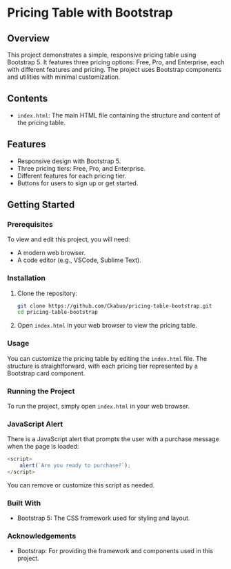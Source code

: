 # Pricing Table with Bootstrap

## Overview

This project demonstrates a simple, responsive pricing table using Bootstrap 5. It features three pricing options: Free, Pro, and Enterprise, each with different features and pricing. The project uses Bootstrap components and utilities with minimal customization.

## Contents

- `index.html`: The main HTML file containing the structure and content of the pricing table.

## Features

- Responsive design with Bootstrap 5.
- Three pricing tiers: Free, Pro, and Enterprise.
- Different features for each pricing tier.
- Buttons for users to sign up or get started.

## Getting Started

### Prerequisites

To view and edit this project, you will need:

- A modern web browser.
- A code editor (e.g., VSCode, Sublime Text).

### Installation

1. Clone the repository:
    ```sh
    git clone https://github.com/Ckabuo/pricing-table-bootstrap.git
    cd pricing-table-bootstrap
    ```

2. Open `index.html` in your web browser to view the pricing table.

### Usage

You can customize the pricing table by editing the `index.html` file. The structure is straightforward, with each pricing tier represented by a Bootstrap card component.

### Running the Project

To run the project, simply open `index.html` in your web browser. 

### JavaScript Alert

There is a JavaScript alert that prompts the user with a purchase message when the page is loaded:
```js
<script>
    alert(`Are you ready to purchase?`);
</script>
```
You can remove or customize this script as needed.

### Built With
- Bootstrap 5: The CSS framework used for styling and layout.

### Acknowledgements
- Bootstrap: For providing the framework and components used in this project.